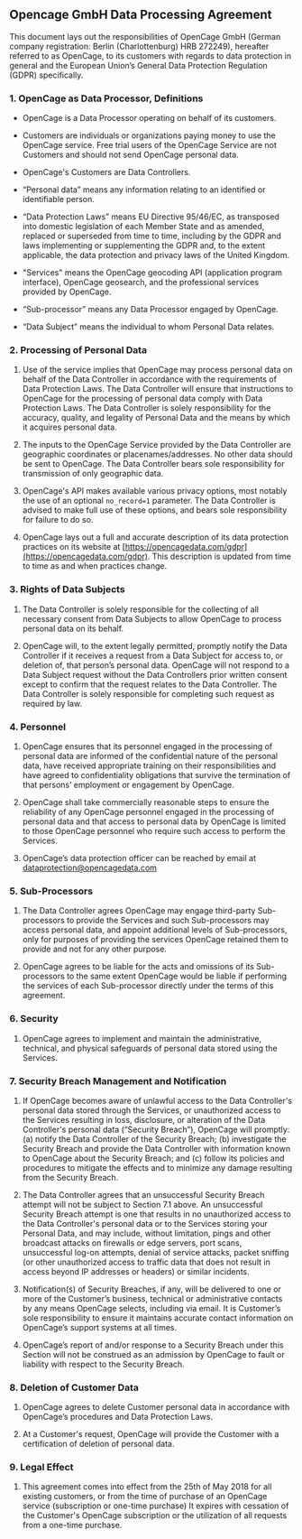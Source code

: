 ## Opencage GmbH Data Processing Agreement 

This document lays out the responsibilities of OpenCage GmbH (German company registration: Berlin (Charlottenburg) HRB 272249), hereafter referred to as OpenCage, to its customers with regards to data protection in general and the European Union’s General Data Protection Regulation (GDPR) specifically.

### 1. OpenCage as Data Processor, Definitions

  * OpenCage is a Data Processor operating on behalf of its customers. 
    
  * Customers are individuals or organizations paying money to use the OpenCage service. Free trial users of the OpenCage Service are not Customers and should not send OpenCage personal data.
  
   * OpenCage's Customers are Data Controllers. 
 
  * “Personal data” means any information relating to an identified or identifiable person.

  * “Data Protection Laws” means EU Directive 95/46/EC, as transposed into domestic legislation of each Member State and as amended, replaced or superseded from time to time, including by the GDPR and laws implementing or supplementing the GDPR and, to the extent applicable, the data protection and privacy laws of the United Kingdom.
  
  * "Services" means the OpenCage geocoding API (application program interface), OpenCage geosearch, and the professional services provided by OpenCage.
  
  * “Sub-processor” means any Data Processor engaged by OpenCage.
  
  * “Data Subject” means the individual to whom Personal Data relates.

### 2. Processing of Personal Data

1. Use of the service implies that OpenCage may process personal data on behalf of the Data Controller in accordance with the requirements of Data Protection Laws. The Data Controller will ensure that instructions to OpenCage for the processing of personal data comply with Data Protection Laws. The Data Controller is solely responsibility for the accuracy, quality, and legality of Personal Data and the means by which it acquires personal data.

2. The inputs to the OpenCage Service provided by the Data Controller are geographic coordinates or placenames/addresses. No other data should be sent to OpenCage. The Data Controller bears sole responsibility for transmission of only geographic data.

3. OpenCage's API makes available various privacy options, most notably the use of an optional `no_record=1` parameter. The Data Controller is advised to make full use of these options, and bears sole responsibility for failure to do so.

4. OpenCage lays out a full and accurate description of its data protection practices on its website at 
[https://opencagedata.com/gdpr](https://opencagedata.com/gdpr). This description is updated from time to time as and when practices change. 

### 3. Rights of Data Subjects

1. The Data Controller is solely responsible for the collecting of all necessary consent from Data Subjects to allow OpenCage to process personal data on its behalf.

2. OpenCage will, to the extent legally permitted, promptly notify the Data Controller if it receives a request from a Data Subject for access to, or deletion of, that person’s personal data. OpenCage will not respond to a Data Subject request without the Data Controllers prior written consent except to confirm that the request relates to the Data Controller. The Data Controller is solely responsible for completing such request as required by law.

### 4. Personnel

1. OpenCage ensures that its personnel engaged in the processing of personal data are informed of the confidential nature of the personal data, have received appropriate training on their responsibilities and have agreed to confidentiality obligations that survive the termination of that persons’ employment or engagement by OpenCage.

2. OpenCage shall take commercially reasonable steps to ensure the reliability of any OpenCage personnel engaged in the processing of personal data and that access to personal data by OpenCage is limited to those OpenCage personnel who require such access to perform the Services.

3. OpenCage’s data protection officer can be reached by email at dataprotection@opencagedata.com

### 5. Sub-Processors

1. The Data Controller agrees OpenCage may engage third-party Sub-processors to provide the Services and such Sub-processors may access personal data, and appoint additional levels of Sub-processors, only for purposes of providing the services OpenCage retained them to provide and not for any other purpose.

2. OpenCage agrees to be liable for the acts and omissions of its Sub-processors to the same extent OpenCage would be liable if performing the services of each Sub-processor directly under the terms of this agreement.

### 6. Security

1. OpenCage agrees to implement and maintain the administrative, technical, and physical safeguards of personal data stored using the Services. 

### 7. Security Breach Management and Notification

1. If OpenCage becomes aware of unlawful access to the Data Controller's personal data stored through the Services, or unauthorized access to the Services resulting in loss, disclosure, or alteration of the Data Controller's personal data (“Security Breach”), OpenCage will promptly: (a) notify the Data Controller of the Security Breach; (b) investigate the Security Breach and provide the Data Controller with information known to OpenCage about the Security Breach; and (c) follow its policies and procedures to mitigate the effects and to minimize any damage resulting from the Security Breach.

2. The Data Controller agrees that an unsuccessful Security Breach attempt will not be subject to Section 7.1 above. An unsuccessful Security Breach attempt is one that results in no unauthorized access to the Data Controller's personal data or to the Services storing your Personal Data, and may include, without limitation, pings and other broadcast attacks on firewalls or edge servers, port scans, unsuccessful log-on attempts, denial of service attacks, packet sniffing (or other unauthorized access to traffic data that does not result in access beyond IP addresses or headers) or similar incidents.

3. Notification(s) of Security Breaches, if any, will be delivered to one or more of the Customer’s business, technical or administrative contacts by any means OpenCage selects, including via email. It is Customer’s sole responsibility to ensure it maintains accurate contact information on OpenCage’s support systems at all times.

4. OpenCage’s report of and/or response to a Security Breach under this Section will not be construed as an admission by OpenCage to fault or liability with respect to the Security Breach.

### 8. Deletion of Customer Data

1. OpenCage agrees to delete Customer personal data in accordance with OpenCage’s procedures and Data Protection Laws.

2. At a Customer's request, OpenCage will provide the Customer with a certification of deletion of personal data.

### 9. Legal Effect

1. This agreement comes into effect from the 25th of May 2018 for all existing customers, or from the time of purchase of an OpenCage service (subscription or one-time purchase) It expires with cessation of the Customer's OpenCage subscription or the utilization of all requests from a one-time purchase.




